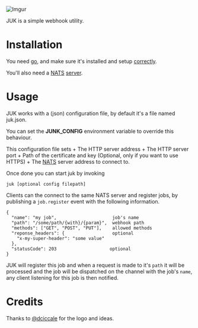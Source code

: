 ![Imgur](http://i.imgur.com/fkDXsy4.png)

JUK is a simple webhook utility.

# Installation
You need [go](http://golang.org), and make sure it's installed
and setup [correctly](https://golang.org/doc/install#testing).

You'll also need a [NATS](htt://nats.io)
[server](http://nats.io/download/nats-io/gnatsd/).

# Usage
JUK works with a (json) configuration file,
by default it's a file named juk.json.

You can set the **JUNK_CONFIG** environment variable to override this behaviour.

This configuration file sets
    + The HTTP server address
    + The HTTP server port
    + Path of the certificate and key (Optional, only if you want to use HTTPS)
    + The [NATS](http://nats.io) server address to connect to.

Once done you can start juk by invoking

```
juk [optional config filepath]
```

Clients can the connect to the same NATS server and register jobs, by publishing
a ```job.register``` event with the following information.

```
{
  "name": "my job",                     job's name
  "path": "/some/path/{with}/{param}",  webhook path
  "methods": ["GET", "POST", "PUT"],    allowed methods
  "reponse_headers": {                  optional
    "x-my-super-header": "some value"
  },
  "statusCode": 203                    optional
}
```

JUK will register this job and when a request is made to it's ```path```
it will be processed and the job will be dispatched on the channel with
the job's ```name```, any client listening for this job is then notified.


# Credits

Thanks to [@dciccale](https://github.com/dciccale) for the logo and ideas.

